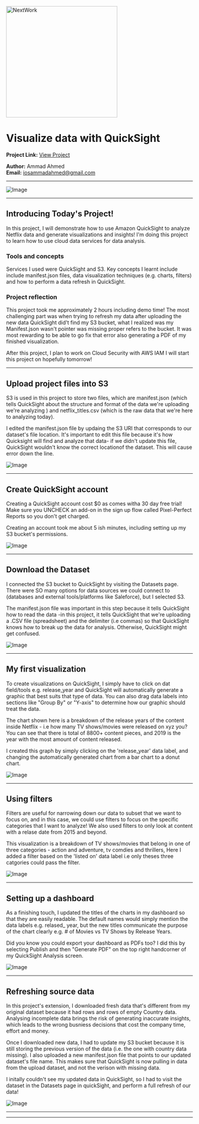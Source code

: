 <img src="https://cdn.prod.website-files.com/677c400686e724409a5a7409/6790ad949cf622dc8dcd9fe4_nextwork-logo-leather.svg" alt="NextWork" width="300" />

# Visualize data with QuickSight

**Project Link:** [View Project](http://learn.nextwork.org/projects/aws-analytics-quicksight)

**Author:** Ammad Ahmed  
**Email:** iosammadahmed@gmail.com

---

![Image](http://learn.nextwork.org/inspired_gold_shy_gazelle/uploads/aws-analytics-quicksight_6c7f7ef0)

---

## Introducing Today's Project!

In this project, I will demonstrate how to use Amazon QuickSight to analyze Netflix data and generate visualizations and insights! I'm doing this project to learn how to use cloud data services for data analysis.

### Tools and concepts

Services I used were QuickSight and S3. Key concepts I learnt include include manifest.json files, data visualization techniques (e.g. charts, filters) and how to perform a data refresh in QuickSight.

### Project reflection

This project took me approximately 2 hours including demo time! The most challenging part was when trying to refresh my data after uploading the new data QuickSight did't find my S3 bucket, what I realized was my Manifest.json wasn't pointer was missing proper refers to the bucket. It was most rewarding to be able to go fix that error also generating a PDF of my finished visualization.

After this project, I plan to work on Cloud Security with AWS IAM I will start this project on hopefully tomorrow!

---

## Upload project files into S3

S3 is used in this project to store two files, which are manifest.json (which tells QuickSight about the structure and format of the data we're uploading we're analyzing ) and netflix_titles.csv (which is the raw data that we're here to analyzing today).

I edited the manifest.json file by updaing the S3 URI that corresponds to our dataset's file location. It's important to edit this file because it's how Quicksight will find and analyze that data- if we didn't update this file, QuickSight wouldn't know the correct locationof the dataset. This will cause error down the line.

![Image](http://learn.nextwork.org/inspired_gold_shy_gazelle/uploads/aws-analytics-quicksight_3c3cd85a)

---

## Create QuickSight account

Creating a QuickSight account cost $0 as comes witha 30 day free trial! Make sure you UNCHECK an add-on in the sign up flow called Pixel-Perfect Reports so you don't get charged.

Creating an account took me about 5 ish minutes, including setting up my S3 bucket's permissions.

![Image](http://learn.nextwork.org/inspired_gold_shy_gazelle/uploads/aws-analytics-quicksight_f4ab4214)

---

## Download the Dataset

I connected the S3 bucket to QuickSight by visiting the Datasets page. There were SO many options for data sources we could connect to (databases and external tools/platforms like Saleforce), but I selected S3.

The manifest.json file was important in this step because it tells QuickSight how to read the data -in this project, it tells QuickSight that we're uploading a .CSV file (spreadsheet) and the delimiter (i.e commas) so that QuickSight knows how to break up the data for analysis. Otherwise, QuickSight might get confused.

![Image](http://learn.nextwork.org/inspired_gold_shy_gazelle/uploads/aws-analytics-quicksight_6f874996)

---

## My first visualization

To create visualizations on QuickSight, I simply have to click on dat field/tools e.g. release_year and QuickSight will automatically generate a graphic that best suits that type of data. You can also drag data labels into sections like "Group By" or "Y-axis" to determine how our graphic should treat the data.

The chart shown here is a breakdown of the release years of the content inside Netflix - i.e how many TV shows/movies were released on xyz you? You can see that there is total of 8800+ content pieces, and 2019 is the year with the most amount of content released.

I created this graph by simply clicking on the 'release_year' data label, and changing the automatically generated chart from a bar chart to a donut chart.

![Image](http://learn.nextwork.org/inspired_gold_shy_gazelle/uploads/aws-analytics-quicksight_aff3aad7)

---

## Using filters

Filters are useful for narrowing down our data to subset that we want to focus on, and in this case, we could use filters to focus on the specific categories that I want to analyze! We also used filters to only look at content with a relase date from 2015 and beyond.

This visualization is a breakdown of TV shows/movies that belong in one of three categories - action and adventure, tv comdies and thrillers, Here I added a filter based on the 'listed on' data label i.e only theses three catgories could pass the filter. 

![Image](http://learn.nextwork.org/inspired_gold_shy_gazelle/uploads/aws-analytics-quicksight_c32248c5)

---

## Setting up a dashboard

As a finishing touch, I updated the titles of the charts in my dashboard so that they are easily readable. The default names would simply mention the data labels e.g. relased_ year, but the new titles communicate the purpose of the chart clearly e.g. # of Movies vs TV Shows by Release Years.

Did you know you could export your dashboard as PDFs too? I did this by selecting Publish and then "Generate PDF" on the top right handcorner of my QuickSight Analysis screen.

![Image](http://learn.nextwork.org/inspired_gold_shy_gazelle/uploads/aws-analytics-quicksight_6c7f7ef0)

---

## Refreshing source data

In this project's extension, I downloaded fresh data that's different from my original dataset because it had rows and rows of empty Country data. Analysing incomplete data brings the risk of generating inaccurate insights, which leads to the wrong busniess decisions that cost the company time, effort and money.

Once I downloaded new data, I had to update my S3 bucket because it is still storing the previous version of the data (i.e. the one with country data missing). I also uploaded a new manifest.json file that points to our updated dataset's file name. This makes sure that QuickSight is now pulling in data from the upload dataset, and not the verison with missing data.

I initally couldn't see my updated data in QuickSight, so I had to visit the dataset in the Datasets page in quickSight, and perform a full refresh of our data!

![Image](http://learn.nextwork.org/inspired_gold_shy_gazelle/uploads/aws-analytics-quicksight_86415f4e3)

---

---
